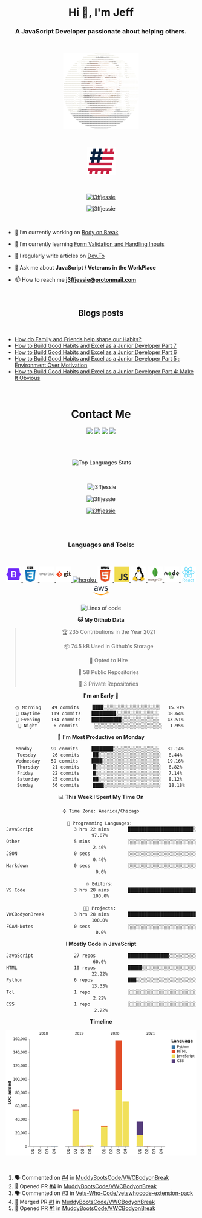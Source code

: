 <h1 align="center">Hi 👋, I'm Jeff</h1>
<h3 align="center">A JavaScript Developer passionate about helping others.</h3>
<br>
<p align="center"><img src="https://github.com/J3ffJessie/J3ffJessie/blob/master/profile.png"alt="Profile Photo" width=200px height=200px/></p>
<br>
<p align="center"><a href="https://vetswhocode.io"><img src="https://github.com/J3ffJessie/J3ffJessie/blob/master/VWC.png" alt="USA Hashflag" width= 75px height=75px/></a></p>

<br>

<p align="center"> <a href="https://twitter.com/j3ffjessie" target="blank"><img src="https://img.shields.io/twitter/follow/j3ffjessie?logo=twitter&style=for-the-badge" alt="j3ffjessie" /></a> </p>
<p align="center"> <img src="https://komarev.com/ghpvc/?username=j3ffjessie&label=Page%20views&color=1a1b27&style=flat" alt="j3ffjessie" /> </p>

<br>

- 🔭 I’m currently working on [Body on Break](https://github.com/MuddyBootsCode/VWCBodyonBreak)

- 🌱 I’m currently learning [Form Validation and Handling Inputs](https://youtu.be/DLZtqLrzbfs)

- 📝 I regularly write articles on [Dev.To](https://dev.to/j3ffjessie)

- 💬 Ask me about **JavaScript / Veterans in the WorkPlace**

- 📫 How to reach me **j3ffjessie@protonmail.com**


<br>

<h2 align="center"> Blogs posts </h2>
<br>

<!-- BLOG-POST-LIST:START -->
- [How do Family and Friends help shape our Habits?](https://dev.to/vetswhocode/how-do-family-and-friends-help-shape-our-habits-d9a)
- [How to Build Good Habits and Excel as a Junior Developer Part 7](https://dev.to/vetswhocode/how-to-build-good-habits-and-excel-as-a-junior-developer-part-8-4jfc)
- [How to Build Good Habits and Excel as a Junior Developer Part 6](https://dev.to/vetswhocode/how-to-build-good-habits-and-excel-as-a-junior-developer-part-6-2206)
- [How to Build Good Habits and Excel as a Junior Developer Part 5 : Environment Over Motivation](https://dev.to/vetswhocode/how-to-build-good-habits-and-excel-as-a-junior-developer-part-5-environment-over-motivation-2ojj)
- [How to Build Good Habits and Excel as a Junior Developer Part 4: Make It Obvious](https://dev.to/vetswhocode/how-to-build-good-habits-and-excel-as-a-junior-developer-part-4-make-it-obvious-3fh5)
<!-- BLOG-POST-LIST:END -->

<br>
<h1 align="center">Contact Me</h1>
<p align="center">
<a href="mailto:j3ffjessie@protonmail.com"><img src="https://img.shields.io/badge/protonmail-8B89CC?&style=for-the-badge&logo=protonmail&logoColor=white" /></a>
<a href="https://www.twitter.com/j3ffjessie"><img src="https://img.shields.io/badge/twitter-%231DA1F2.svg?&style=for-the-badge&logo=twitter&logoColor=white" /></a>
<a href="http://linkedin.com/in/jeff-jessie-4b2323a9"><img src="https://img.shields.io/badge/linkedin-%230077B5.svg?&style=for-the-badge&logo=linkedin&logoColor=white" /></a>
<a href="https://github.com/J3ffJessie"><img src="https://img.shields.io/badge/github-%23100000.svg?&style=for-the-badge&logo=github&logoColor=white"/></a>
</p>
<br>

<br>

<p align="center">&nbsp;<img align="center" src="https://github-readme-stats.vercel.app/api/top-langs/?username=j3ffjessie&show_icons=false&title_color=70a5fd&bg_color=1a1b27&text_color=38bdae" alt="Top Languages Stats">
</P>
<br>

<p align="center">&nbsp;<img align="center" src="https://github-readme-stats.vercel.app/api?username=j3ffjessie&show_icons=true&locale=en&bg_color=1a1b27&title_color=70a5fd&text_color=38bdae" alt="j3ffjessie" /></p>

<p align="center"><img align="center" src="https://github-readme-streak-stats.herokuapp.com/?user=j3ffjessie&theme=tokyonight" alt="j3ffjessie" /></p>

<p align="center"> <a href="https://github.com/ryo-ma/github-profile-trophy"><img src="https://github-profile-trophy.vercel.app/?username=j3ffjessie&theme=nord&row=2&column=3" alt="j3ffjessie" /></a> </p>

<br>

<br>

<div align="center">

<h3 align="center">Languages and Tools:</h3>
<br>
<p align="center"> <a href="https://getbootstrap.com" target="_blank"> <img src="https://github.com/devicons/devicon/blob/master/icons/bootstrap/bootstrap-plain.svg" alt="bootstrap" width="40" height="40"/> </a>  <a href="https://www.w3schools.com/css/" target="_blank"> <img src="https://github.com/devicons/devicon/blob/master/icons/css3/css3-original-wordmark.svg" alt="css3" width="40" height="40"/> </a> <a href="https://expressjs.com" target="_blank"> <img src="https://github.com/devicons/devicon/blob/master/icons/express/express-original-wordmark.svg" alt="express" width="40" height="40"/> </a> <a href="https://git-scm.com/" target="_blank"> <img src="https://github.com/devicons/devicon/blob/master/icons/git/git-original-wordmark.svg" alt="git" width="40" height="40"/> </a> <a href="https://heroku.com" target="_blank"> <img src="https://www.vectorlogo.zone/logos/heroku/heroku-icon.svg" alt="heroku" width="40" height="40"/> </a> <a href="https://www.w3.org/html/" target="_blank"> <img src="https://github.com/devicons/devicon/blob/master/icons/html5/html5-original-wordmark.svg" alt="html5" width="40" height="40"/> </a> <a href="https://developer.mozilla.org/en-US/docs/Web/JavaScript" target="_blank"> <img src="https://github.com/devicons/devicon/blob/master/icons/javascript/javascript-original.svg" alt="javascript" width="40" height="40"/> </a> <a href="https://www.linux.org/" target="_blank"> <img src="https://github.com/devicons/devicon/blob/master/icons/linux/linux-original.svg" alt="linux" width="40" height="40"/> </a> <a href="https://www.mongodb.com/" target="_blank"> <img src="https://github.com/devicons/devicon/blob/master/icons/mongodb/mongodb-original-wordmark.svg" alt="mongodb" width="40" height="40"/> </a> <a href="https://nodejs.org" target="_blank"> <img src="https://github.com/devicons/devicon/blob/master/icons/nodejs/nodejs-original-wordmark.svg" alt="nodejs" width="40" height="40"/> </a> <a href="https://reactjs.org/" target="_blank"> <img src="https://github.com/devicons/devicon/blob/master/icons/react/react-original-wordmark.svg" alt="react" width="40" height="40"/> </a> <a href="https://aws.amazon.com/" target="blank" ref="no-referrer"><img src="https://github.com/devicons/devicon/blob/master/icons/amazonwebservices/amazonwebservices-original-wordmark.svg" alt="Amazon Web Services" width="40" height="40"/></a> </p>

<!--START_SECTION:waka-->
![Lines of code](https://img.shields.io/badge/From%20Hello%20World%20I%27ve%20Written-350026%20lines%20of%20code-blue)

**🐱 My Github Data** 

> 🏆 235 Contributions in the Year 2021
 > 
> 📦 74.5 kB Used in Github's Storage 
 > 
> 💼 Opted to Hire
 > 
> 📜 58 Public Repositories 
 > 
> 🔑 3 Private Repositories  
 > 
**I'm an Early 🐤** 

```text
🌞 Morning    49 commits     ████░░░░░░░░░░░░░░░░░░░░░   15.91% 
🌆 Daytime    119 commits    █████████░░░░░░░░░░░░░░░░   38.64% 
🌃 Evening    134 commits    ███████████░░░░░░░░░░░░░░   43.51% 
🌙 Night      6 commits      ░░░░░░░░░░░░░░░░░░░░░░░░░   1.95%

```
📅 **I'm Most Productive on Monday** 

```text
Monday       99 commits     ████████░░░░░░░░░░░░░░░░░   32.14% 
Tuesday      26 commits     ██░░░░░░░░░░░░░░░░░░░░░░░   8.44% 
Wednesday    59 commits     ████░░░░░░░░░░░░░░░░░░░░░   19.16% 
Thursday     21 commits     █░░░░░░░░░░░░░░░░░░░░░░░░   6.82% 
Friday       22 commits     █░░░░░░░░░░░░░░░░░░░░░░░░   7.14% 
Saturday     25 commits     ██░░░░░░░░░░░░░░░░░░░░░░░   8.12% 
Sunday       56 commits     ████░░░░░░░░░░░░░░░░░░░░░   18.18%

```


📊 **This Week I Spent My Time On** 

```text
⌚︎ Time Zone: America/Chicago

💬 Programming Languages: 
JavaScript               3 hrs 22 mins       ████████████████████████░   97.07% 
Other                    5 mins              ░░░░░░░░░░░░░░░░░░░░░░░░░   2.46% 
JSON                     0 secs              ░░░░░░░░░░░░░░░░░░░░░░░░░   0.46% 
Markdown                 0 secs              ░░░░░░░░░░░░░░░░░░░░░░░░░   0.0%

🔥 Editors: 
VS Code                  3 hrs 28 mins       █████████████████████████   100.0%

🐱‍💻 Projects: 
VWCBodyonBreak           3 hrs 28 mins       █████████████████████████   100.0% 
FOAM-Notes               0 secs              ░░░░░░░░░░░░░░░░░░░░░░░░░   0.0%

```

**I Mostly Code in JavaScript** 

```text
JavaScript               27 repos            ███████████████░░░░░░░░░░   60.0% 
HTML                     10 repos            █████░░░░░░░░░░░░░░░░░░░░   22.22% 
Python                   6 repos             ███░░░░░░░░░░░░░░░░░░░░░░   13.33% 
Tcl                      1 repo              ░░░░░░░░░░░░░░░░░░░░░░░░░   2.22% 
CSS                      1 repo              ░░░░░░░░░░░░░░░░░░░░░░░░░   2.22%

```


**Timeline**

![Chart not found](https://raw.githubusercontent.com/J3ffJessie/J3ffJessie/master/charts/bar_graph.png) 


<!--END_SECTION:waka-->

</div>

<br>

<!--START_SECTION:activity-->

1. 🗣 Commented on [#4](https://github.com/MuddyBootsCode/VWCBodyonBreak/issues/4) in [MuddyBootsCode/VWCBodyonBreak](https://github.com/MuddyBootsCode/VWCBodyonBreak)
2. 💪 Opened PR [#4](https://github.com/MuddyBootsCode/VWCBodyonBreak/pull/4) in [MuddyBootsCode/VWCBodyonBreak](https://github.com/MuddyBootsCode/VWCBodyonBreak)
3. 🗣 Commented on [#3](https://github.com/Vets-Who-Code/vetswhocode-extension-pack/issues/3) in [Vets-Who-Code/vetswhocode-extension-pack](https://github.com/Vets-Who-Code/vetswhocode-extension-pack)
4. 🎉 Merged PR [#1](https://github.com/MuddyBootsCode/VWCBodyonBreak/pull/1) in [MuddyBootsCode/VWCBodyonBreak](https://github.com/MuddyBootsCode/VWCBodyonBreak)
5. 💪 Opened PR [#1](https://github.com/MuddyBootsCode/VWCBodyonBreak/pull/1) in [MuddyBootsCode/VWCBodyonBreak](https://github.com/MuddyBootsCode/VWCBodyonBreak)
<!--END_SECTION:activity-->
